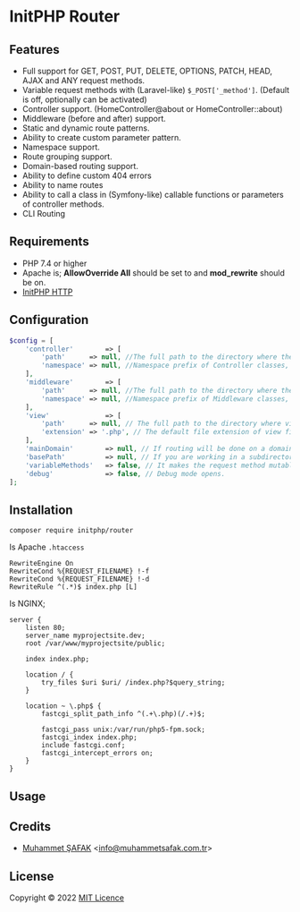 # InitPHP Router

## Features

- Full support for GET, POST, PUT, DELETE, OPTIONS, PATCH, HEAD, AJAX and ANY request methods.
- Variable request methods with (Laravel-like) `$_POST['_method']`. (Default is off, optionally can be activated)
- Controller support. (HomeController@about or HomeController::about)
- Middleware (before and after) support.
- Static and dynamic route patterns.
- Ability to create custom parameter pattern.
- Namespace support.
- Route grouping support.
- Domain-based routing support.
- Ability to define custom 404 errors
- Ability to name routes
- Ability to call a class in (Symfony-like) callable functions or parameters of controller methods.
- CLI Routing

## Requirements

- PHP 7.4 or higher
- Apache is; **AllowOverride All** should be set to and **mod_rewrite** should be on.
- [InitPHP HTTP](https://github.com/InitPHP/HTTP)

## Configuration

```php
$config = [
    'controller'        => [
        'path'      => null, //The full path to the directory where the Controller classes are kept.
        'namespace' => null, //Namespace prefix of Controller classes, if applicable.
    ],
    'middleware'        => [
        'path'      => null, //The full path to the directory where the Middleware classes are kept.
        'namespace' => null, //Namespace prefix of Middleware classes, if applicable.
    ],
    'view'              => [
        'path'      => null, // The full path to the directory where view files will be searched for view routes.
        'extension' => '.php', // The default file extension of view files.
    ],
    'mainDomain'        => null, // If routing will be done on a domain basis, it defines the main domain.
    'basePath'          => null, // If you are working in a subdirectory; identifies your working directory.
    'variableMethods'   => false, // It makes the request method mutable with Laravel-like $_POST['_method'].
    'debug'             => false, // Debug mode opens.
];
```

## Installation

```
composer require initphp/router
```

Is Apache `.htaccess`

```
RewriteEngine On
RewriteCond %{REQUEST_FILENAME} !-f
RewriteCond %{REQUEST_FILENAME} !-d
RewriteRule ^(.*)$ index.php [L]
```

Is NGINX;

```
server {
	listen 80;
	server_name myprojectsite.dev;
	root /var/www/myprojectsite/public;

	index index.php;

	location / {
		try_files $uri $uri/ /index.php?$query_string;
	}

	location ~ \.php$ {
		fastcgi_split_path_info ^(.+\.php)(/.+)$;

		fastcgi_pass unix:/var/run/php5-fpm.sock;
		fastcgi_index index.php;
		include fastcgi.conf;
		fastcgi_intercept_errors on;
	}
}
```

## Usage

## Credits

- [Muhammet ŞAFAK](https://www.muhammetsafak.com.tr) <<info@muhammetsafak.com.tr>>

## License

Copyright &copy; 2022 [MIT Licence](./LICENSE)
